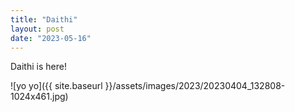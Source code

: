 ```yaml
---
title: "Daithi"
layout: post
date: "2023-05-16"
---
```


Daithi is here!

![yo yo]({{ site.baseurl }}/assets/images/2023/20230404_132808-1024x461.jpg)
